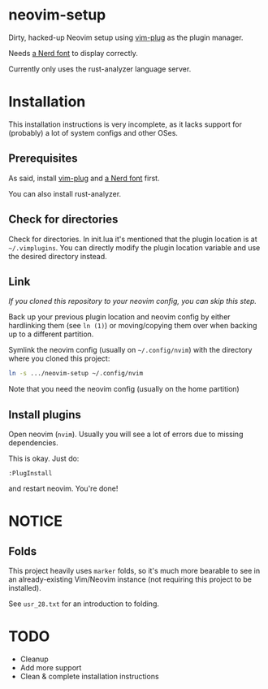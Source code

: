 # neovim-setup

Dirty, hacked-up Neovim setup using [vim-plug](https://github.com/junegunn/vim-plug) as the plugin manager.

Needs [a Nerd font](https://github.com/ryanoasis/nerd-fonts/releases/latest) to display correctly.

Currently only uses the rust-analyzer language server.

# Installation

This installation instructions is very incomplete, as it lacks support for (probably) a lot of system configs and other OSes.

## Prerequisites

As said, install [vim-plug](https://github.com/junegunn/vim-plug#installation) and [a Nerd font](https://github.com/ryanoasis/nerd-fonts/releases/tag/v3.0.2) first.

You can also install rust-analyzer.

## Check for directories

<!-- TODO: Explain this better -->

Check for directories. In init.lua it's mentioned that the plugin location is at `~/.vimplugins`. You can directly modify the plugin location variable and use the desired directory instead.

## Link

<!-- TODO: Investigate and find out how XDG works -->

_If you cloned this repository to your neovim config, you can skip this step._

Back up your previous plugin location and neovim config by either hardlinking them (see `ln (1)`) or moving/copying them over when backing up to a different partition.

Symlink the neovim config (usually on `~/.config/nvim`) with the directory where you cloned this project:

```sh
ln -s .../neovim-setup ~/.config/nvim
```

Note that you need the neovim config (usually on the home partition) 

## Install plugins

Open neovim (`nvim`). Usually you will see a lot of errors due to missing dependencies.

This is okay. Just do:

```vim
:PlugInstall
```

and restart neovim. You're done!


# NOTICE

## Folds

This project heavily uses `marker` folds, so it's much more bearable to see in an already-existing Vim/Neovim instance (not requiring this project to be installed).

See `usr_28.txt` for an introduction to folding.

# TODO

- Cleanup
- Add more support
- Clean & complete installation instructions
